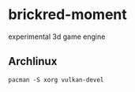 # brickred-moment
experimental 3d game engine

Archlinux
-------------------
```
pacman -S xorg vulkan-devel
```
